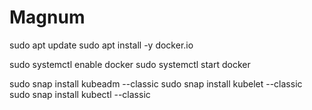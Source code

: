 # Magnum
sudo apt update
sudo apt install -y docker.io

sudo systemctl enable docker
sudo systemctl start docker

sudo snap install kubeadm --classic
sudo snap install kubelet --classic
sudo snap install kubectl --classic
